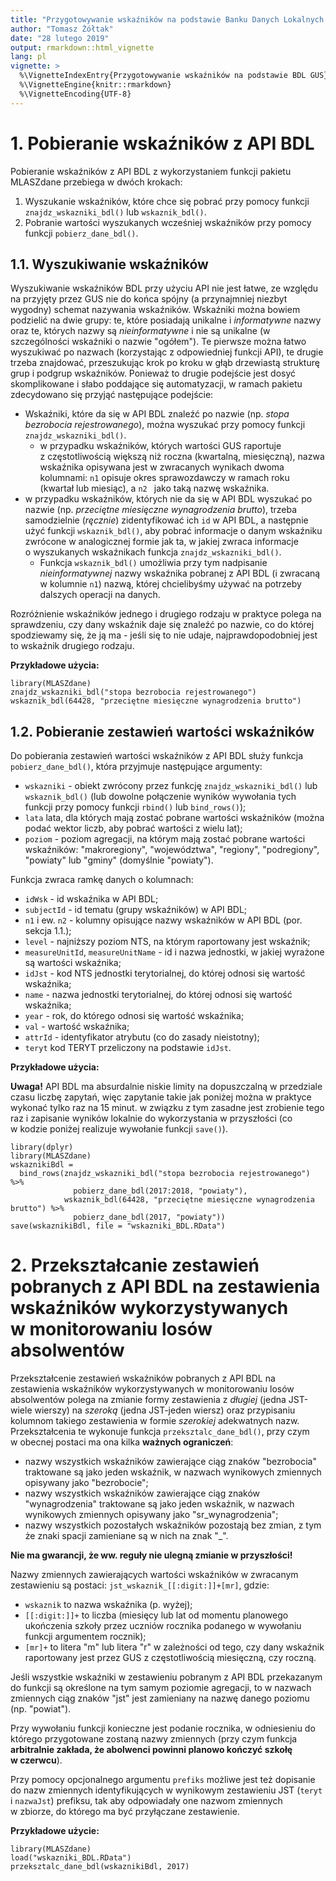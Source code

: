 ```yaml
---
title: "Przygotowywanie wskaźników na podstawie Banku Danych Lokalnych GUS"
author: "Tomasz Żółtak"
date: "28 lutego 2019"
output: rmarkdown::html_vignette
lang: pl
vignette: >
  %\VignetteIndexEntry{Przygotowywanie wskaźników na podstawie BDL GUS}
  %\VignetteEngine{knitr::rmarkdown}
  %\VignetteEncoding{UTF-8}
---
```


# 1. Pobieranie wskaźników z API BDL

Pobieranie wskaźników z API BDL z wykorzystaniem funkcji pakietu MLASZdane przebiega w dwóch krokach:

  1. Wyszukanie wskaźników, które chce się pobrać przy pomocy funkcji `znajdz_wskazniki_bdl()` lub `wskaznik_bdl()`.
  2. Pobranie wartości wyszukanych wcześniej wskaźników przy pomocy funkcji `pobierz_dane_bdl()`.
  
## 1.1. Wyszukiwanie wskaźników

Wyszukiwanie wskaźników BDL przy użyciu API nie jest łatwe, ze względu na przyjęty przez GUS nie do końca spójny (a przynajmniej niezbyt wygodny) schemat nazywania wskaźników. Wskaźniki można bowiem podzielić na dwie grupy: te, które posiadają unikalne i *informatywne* nazwy oraz te, których nazwy są *nieinformatywne* i nie są unikalne (w szczególności wskaźniki o nazwie "ogółem"). Te pierwsze można łatwo wyszukiwać po nazwach (korzystając z odpowiedniej funkcji API), te drugie trzeba znajdować, przeszukując krok po kroku w głąb drzewiastą strukturę grup i podgrup wskaźników. Ponieważ to drugie podejście jest dosyć skomplikowane i słabo poddające się automatyzacji, w ramach pakietu zdecydowano się przyjąć następujące podejście:

  + Wskaźniki, które da się w API BDL znaleźć po nazwie (np. *stopa bezrobocia rejestrowanego*), można wyszukać przy pomocy funkcji `znajdz_wskazniki_bdl()`.
    + w przypadku wskaźników, których wartości GUS raportuje z częstotliwością większą niż roczna (kwartalną, miesięczną), nazwa wskaźnika opisywana jest w zwracanych wynikach dwoma kolumnami: `n1` opisuje okres sprawozdawczy w ramach roku (kwartał lub miesiąc), a `n2 ` jako taką nazwę wskaźnika.
  + w przypadku wskaźników, których nie da się w API BDL wyszukać po nazwie (np. *przeciętne miesięczne wynagrodzenia brutto*), trzeba samodzielnie (*ręcznie*) zidentyfikować ich `id` w API BDL, a następnie użyć funkcji `wskaznik_bdl()`, aby pobrać informacje o danym wskaźniku zwrócone w analogicznej formie jak ta, w jakiej zwraca informacje o wyszukanych wskaźnikach funkcja `znajdz_wskazniki_bdl()`.
    + Funkcja `wskaznik_bdl()` umożliwia przy tym nadpisanie *nieinformatywnej* nazwy wskaźnika pobranej z API BDL (i zwracaną w kolumnie `n1`) nazwą, której chcielibyśmy używać na potrzeby dalszych operacji na danych.
  
Rozróżnienie wskaźników jednego i drugiego rodzaju w praktyce polega na sprawdzeniu, czy dany wskaźnik daje się znaleźć po nazwie, co do której spodziewamy się, że ją ma - jeśli się to nie udaje, najprawdopodobniej jest to wskaźnik drugiego rodzaju.

**Przykładowe użycia:**

```
library(MLASZdane)
znajdz_wskazniki_bdl("stopa bezrobocia rejestrowanego")
wskaznik_bdl(64428, "przeciętne miesięczne wynagrodzenia brutto")
```

## 1.2. Pobieranie zestawień wartości wskaźników

Do pobierania zestawień wartości wskaźników z API BDL służy funkcja `pobierz_dane_bdl()`, która przyjmuje następujące argumenty:

  + `wskazniki` - obiekt zwrócony przez funkcję `znajdz_wskazniki_bdl()` lub `wskaznik_bdl()` (lub dowolne połączenie wyników wywołania tych funkcji przy pomocy funkcji `rbind()` lub `bind_rows()`);
  + `lata` lata, dla których mają zostać pobrane wartości wskaźników (można podać wektor liczb, aby pobrać wartości z wielu lat);
  + `poziom` - poziom agregacji, na którym mają zostać pobrane wartości wskaźników: "makroregiony", "województwa", "regiony", "podregiony", "powiaty" lub "gminy" (domyślnie "powiaty").

Funkcja zwraca ramkę danych o kolumnach:

 + `idWsk` - id wskaźnika w API BDL;
 + `subjectId` - id tematu (grupy wskaźników) w API BDL;
 + `n1` i ew. `n2` - kolumny opisujące nazwy wskaźników w API BDL (por. sekcja 1.1.);
 + `level` - najniższy poziom NTS, na którym raportowany jest wskaźnik;
 + `measureUnitId`, `measureUnitName` - id i nazwa jednostki, w jakiej wyrażone są wartości wskaźnika;
 + `idJst` - kod NTS jednostki terytorialnej, do której odnosi się wartość wskaźnika;
 + `name` - nazwa jednostki terytorialnej, do której odnosi się wartość wskaźnika;
 + `year` - rok, do którego odnosi się wartość wskaźnika;
 + `val` - wartość wskaźnika;
 + `attrId` - identyfikator atrybutu (co do zasady nieistotny);
 + `teryt` kod TERYT przeliczony na podstawie `idJst`.

**Przykładowe użycia:**

**Uwaga!** API BDL ma absurdalnie niskie limity na dopuszczalną w przedziale czasu liczbę zapytań, więc zapytanie takie jak poniżej można w praktyce wykonać tylko raz na 15 minut. w związku z tym zasadne jest zrobienie tego raz i zapisanie wyników lokalnie do wykorzystania w przyszłości (co w kodzie poniżej realizuje wywołanie funkcji `save()`).

```
library(dplyr)
library(MLASZdane)
wskaznikiBdl =
  bind_rows(znajdz_wskazniki_bdl("stopa bezrobocia rejestrowanego") %>%
              pobierz_dane_bdl(2017:2018, "powiaty"),
            wskaznik_bdl(64428, "przeciętne miesięczne wynagrodzenia brutto") %>%
              pobierz_dane_bdl(2017, "powiaty"))
save(wskaznikiBdl, file = "wskazniki_BDL.RData")
```

# 2. Przekształcanie zestawień pobranych z API BDL na zestawienia wskaźników wykorzystywanych w monitorowaniu losów absolwentów

Przekształcenie zestawień wskaźników pobranych z API BDL na zestawienia wskaźników wykorzystywanych w monitorowaniu losów absolwentów polega na zmianie formy zestawienia z *długiej* (jedna JST-wiele wierszy) na *szeroką* (jedna JST-jeden wiersz) oraz przypisaniu kolumnom takiego zestawienia w formie *szerokiej* adekwatnych nazw. Przekształcenia te wykonuje funkcja `przeksztalc_dane_bdl()`, przy czym w obecnej postaci ma ona kilka **ważnych ograniczeń**:

  + nazwy wszystkich wskaźników zawierające ciąg znaków "bezrobocia" traktowane są jako jeden wskaźnik, w nazwach wynikowych zmiennych opisywany jako "bezrobocie";
  + nazwy wszystkich wskaźników zawierające ciąg znaków "wynagrodzenia" traktowane są jako jeden wskaźnik, w nazwach wynikowych zmiennych opisywany jako "sr_wynagrodzenia";
  + nazwy wszystkich pozostałych wskaźników pozostają bez zmian, z tym że znaki spacji zamieniane są w nich na znak "_".

**Nie ma gwarancji, że ww. reguły nie ulegną zmianie w przyszłości!**

Nazwy zmiennych zawierających wartości wskaźników w zwracanym zestawieniu są postaci: `jst_wskaznik_[[:digit:]]+[mr]`, gdzie:

  + `wskaznik` to nazwa wskaźnika (p. wyżej);
  + `[[:digit:]]+` to liczba (miesięcy lub lat od momentu planowego ukończenia szkoły przez uczniów rocznika podanego w wywołaniu funkcji argumentem rocznik);
  + `[mr]+` to litera "m" lub litera "r" w zależności od tego, czy dany wskaźnik raportowany jest przez GUS z częstotliwością miesięczną, czy roczną.

Jeśli wszystkie wskaźniki w zestawieniu pobranym z API BDL przekazanym do funkcji są określone na tym samym poziomie agregacji, to w nazwach zmiennych ciąg znaków "jst" jest zamieniany na nazwę danego poziomu (np. "powiat").

Przy wywołaniu funkcji konieczne jest podanie rocznika, w odniesieniu do którego przygotowane zostaną nazwy zmiennych (przy czym funkcja **arbitralnie zakłada, że abolwenci powinni planowo kończyć szkołę w czerwcu**).

Przy pomocy opcjonalnego argumentu `prefiks` możliwe jest też dopisanie do nazw zmiennych identyfikujących w wynikowym zestawieniu JST (`teryt` i `nazwaJst`) prefiksu, tak aby odpowiadały one nazwom zmiennych w zbiorze, do którego ma być przyłączane zestawienie.

**Przykładowe użycie:**

```
library(MLASZdane)
load("wskazniki_BDL.RData")
przeksztalc_dane_bdl(wskaznikiBdl, 2017)
```
